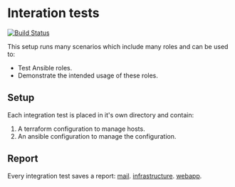 # Interation tests

[![Build Status](https://travis-ci.org/robertdebock/ansible-integration.svg?branch=master)](https://travis-ci.org/robertdebock/ansible-integration)

This setup runs many scenarios which include many roles and can be used to:
- Test Ansible roles.
- Demonstrate the intended usage of these roles.

## Setup

Each integration test is placed in it's own directory and contain:
1. A terraform configuration to manage hosts.
2. An ansible configuration to manage the configuration.

## Report

Every integration test saves a report:
[mail](https://robertdebock.nl/ansible-integration/mail/report).
[infrastructure](https://robertdebock.nl/ansible-integration/infrastructure/report).
[webapp](https://robertdebock.nl/ansible-integration/webapp/report).
